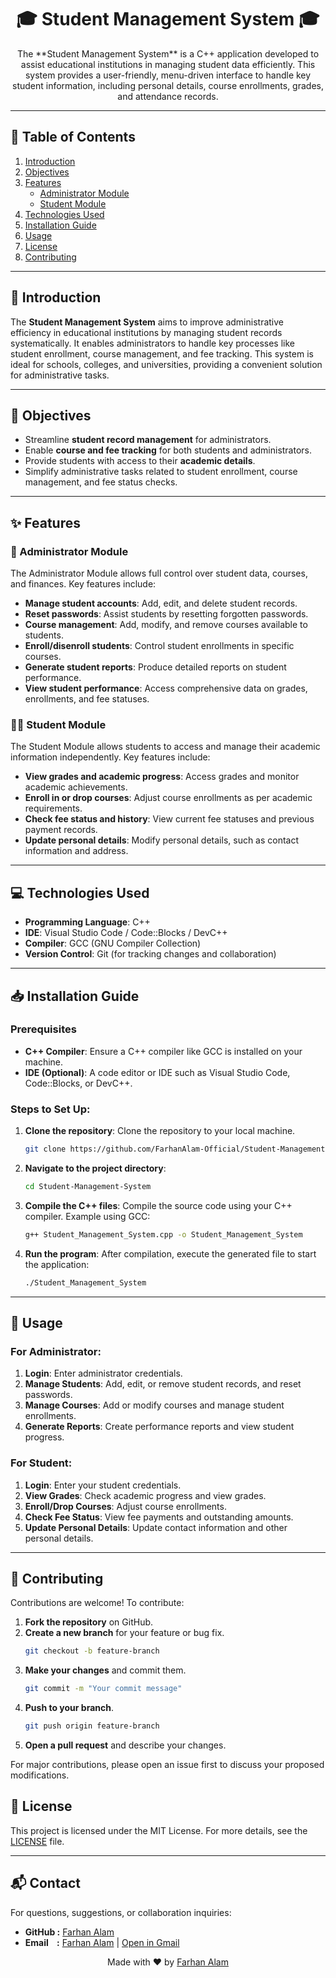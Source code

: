 <h1 align="center">🎓 Student Management System 🎓</h1>

<p align="center">
  The **Student Management System** is a C++ application developed to assist educational institutions in managing student data efficiently. This system provides a user-friendly, menu-driven interface to handle key student information, including personal details, course enrollments, grades, and attendance records.
</p>

---

## 📑 Table of Contents

1. [Introduction](#introduction)
2. [Objectives](#objectives)
3. [Features](#features)
    - [Administrator Module](#administrator-module)
    - [Student Module](#student-module)
4. [Technologies Used](#technologies-used)
5. [Installation Guide](#installation-guide)
6. [Usage](#usage)
7. [License](#license)
8. [Contributing](#contributing)

---

## 📝 Introduction

The **Student Management System** aims to improve administrative efficiency in educational institutions by managing student records systematically. It enables administrators to handle key processes like student enrollment, course management, and fee tracking. This system is ideal for schools, colleges, and universities, providing a convenient solution for administrative tasks.

---

## 🎯 Objectives

- Streamline **student record management** for administrators.
- Enable **course and fee tracking** for both students and administrators.
- Provide students with access to their **academic details**.
- Simplify administrative tasks related to student enrollment, course management, and fee status checks.

---

## ✨ Features

### 🔐 Administrator Module
The Administrator Module allows full control over student data, courses, and finances. Key features include:

- **Manage student accounts**: Add, edit, and delete student records.
- **Reset passwords**: Assist students by resetting forgotten passwords.
- **Course management**: Add, modify, and remove courses available to students.
- **Enroll/disenroll students**: Control student enrollments in specific courses.
- **Generate student reports**: Produce detailed reports on student performance.
- **View student performance**: Access comprehensive data on grades, enrollments, and fee statuses.

### 🧑‍🎓 Student Module
The Student Module allows students to access and manage their academic information independently. Key features include:

- **View grades and academic progress**: Access grades and monitor academic achievements.
- **Enroll in or drop courses**: Adjust course enrollments as per academic requirements.
- **Check fee status and history**: View current fee statuses and previous payment records.
- **Update personal details**: Modify personal details, such as contact information and address.

---

## 💻 Technologies Used

- **Programming Language**: C++
- **IDE**: Visual Studio Code / Code::Blocks / DevC++
- **Compiler**: GCC (GNU Compiler Collection)
- **Version Control**: Git (for tracking changes and collaboration)

---

## 📥 Installation Guide

### Prerequisites
- **C++ Compiler**: Ensure a C++ compiler like GCC is installed on your machine.
- **IDE (Optional)**: A code editor or IDE such as Visual Studio Code, Code::Blocks, or DevC++.

### Steps to Set Up:

1. **Clone the repository**: Clone the repository to your local machine.
    ```bash
    git clone https://github.com/FarhanAlam-Official/Student-Management-System.git
    ```

2. **Navigate to the project directory**:
    ```bash
    cd Student-Management-System
    ```

3. **Compile the C++ files**: Compile the source code using your C++ compiler.
    Example using GCC:
    ```bash
    g++ Student_Management_System.cpp -o Student_Management_System
    ```

4. **Run the program**:
    After compilation, execute the generated file to start the application:
    ```bash
    ./Student_Management_System
    ```

---

## 🔧 Usage

### For Administrator:
1. **Login**: Enter administrator credentials.
2. **Manage Students**: Add, edit, or remove student records, and reset passwords.
3. **Manage Courses**: Add or modify courses and manage student enrollments.
4. **Generate Reports**: Create performance reports and view student progress.

### For Student:
1. **Login**: Enter your student credentials.
2. **View Grades**: Check academic progress and view grades.
3. **Enroll/Drop Courses**: Adjust course enrollments.
4. **Check Fee Status**: View fee payments and outstanding amounts.
5. **Update Personal Details**: Update contact information and other personal details.

---

## 🤝 Contributing

Contributions are welcome! To contribute:

1. **Fork the repository** on GitHub.
2. **Create a new branch** for your feature or bug fix.
    ```bash
    git checkout -b feature-branch
    ```
3. **Make your changes** and commit them.
    ```bash
    git commit -m "Your commit message"
    ```
4. **Push to your branch**.
    ```bash
    git push origin feature-branch
    ```
5. **Open a pull request** and describe your changes.

For major contributions, please open an issue first to discuss your proposed modifications.

## 📜 License

This project is licensed under the MIT License. For more details, see the [LICENSE](LICENSE) file.

---

<h2 id="contact">📬 Contact</h2>
<p>For questions, suggestions, or collaboration inquiries:</p>
<ul>
    <li><strong>GitHub :</strong> <a href="https://github.com/FarhanAlam-Official" target="_blank">Farhan Alam</a></li>
    <li><strong>Email &nbsp; &nbsp;:</strong> <a href="mailto:thefarhanalam01@gmail.com">Farhan Alam</a> | <a href="https://mail.google.com/mail/?view=cm&fs=1&to=thefarhanalam01@gmail.com" target="_blank">Open in Gmail</a></li>
</ul>

<p align="center">Made with ❤️ by <a href="https://github.com/FarhanAlam-Official">Farhan Alam</a></p>
